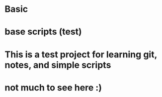 # Basic
# base scripts (test)
# This is a test project for learning git, notes, and simple scripts
# not much to see here :)
